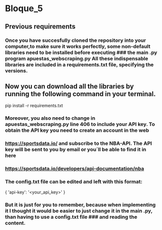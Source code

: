 # Bloque_5
## Previous requirements
### Once you have succesfully cloned the repository into your computer,to make sure it works perfectly, some non-default libraries need to be installed before executing ### the main .py program apuestas_webscraping.py All these indispensable libraries are included in a requirements.txt file, specifying the versions.

## Now you can download all the libraries by running the following command in your terminal.

pip install -r requirements.txt

### Moreover, you also need to change in apuestas_webscraping.py line 406 to include your API key. To obtain the API key you need to create an account in the web 
### https://sportsdata.io/ and subscribe to the NBA-API. The API key will be sent to you by email or you´ll be able to find it in here 
### https://sportsdata.io/developers/api-documentation/nba 
### The config.txt file can be edited and left with this format:

{
    'api-key': '<your_api_key>'
}
### But it is just for you to remember, because when implementing it I thought it would be easier to just change it in the main .py, than having to use a config.txt file ### and reading the content.

